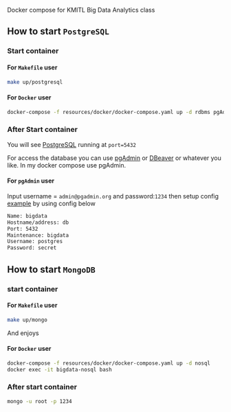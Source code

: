 Docker compose for KMITL Big Data Analytics class

## How to start `PostgreSQL`

### Start container

#### For `Makefile` user

```sh
make up/postgresql
```

#### For `Docker` user 

```sh
docker-compose -f resources/docker/docker-compose.yaml up -d rdbms pgAdmin
```

### After Start container

You will see [PostgreSQL](https://www.postgresql.org/) running at `port=5432`

For access the database you can use [pgAdmin](http://localhost:8999) or [DBeaver](https://dbeaver.io/) or whatever you like. 
In my docker compose use pgAdmin.

#### For `pgAdmin` user

Input username = `admin@pgadmin.org` and password:`1234` then setup config [example](https://docs.bitnami.com/installer/apps/canvaslms/administration/configure-pgadmin/) by using config below

```sh
Name: bigdata
Hostname/address: db
Port: 5432
Maintenance: bigdata
Username: postgres
Password: secret
```

## How to start `MongoDB`
### start container
#### For `Makefile` user

```sh
make up/mongo
```

And enjoys

#### For `Docker` user

```sh
docker-compose -f resources/docker/docker-compose.yaml up -d nosql
docker exec -it bigdata-nosql bash
```

### After start container

```sh
mongo -u root -p 1234
```
